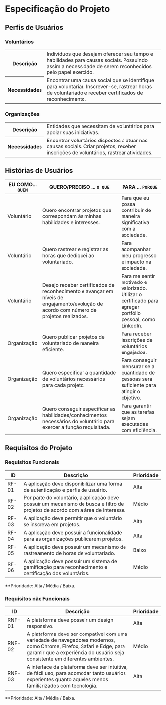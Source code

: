 # Especificação do Projeto

## Perfis de Usuários

### Voluntários
<table>
  <tr>
    <th>Descrição</th>
    <td>Indivíduos que desejam oferecer seu tempo e habilidades para causas sociais. Possuindo assim a necessidade de serem reconhecidos pelo papel exercido.</td>
  </tr>
  <tr>
    <th>Necessidades</th>
    <td>
      Encontrar uma causa social que se identifique para voluntariar. Inscrever-se, rastrear horas de voluntariado e receber certificados de reconhecimento.
    </td>
  </tr>
</table>

### Organizações 
<table>
  <tr>
    <th>Descrição</th>
    <td>Entidades que necessitam de voluntários para apoiar suas iniciativas.</td>
  </tr>
  <tr>
    <th>Necessidades</th>
    <td>
      Encontrar voluntários dispostos a atuar nas causas sociais. Criar projetos, receber inscrições de voluntários, rastrear atividades.
    </td>
  </tr>
</table>

## Histórias de Usuários

|EU COMO... `QUEM`   | QUERO/PRECISO ... `O QUE` |PARA ... `PORQUE`                 |
|--------------------|---------------------------|----------------------------------|
| Voluntário                 | Quero encontrar projetos que correspondam às minhas habilidades e interesses.                       | Para que eu possa contribuir de maneira significativa com a sociedade.                              |
| Voluntário                 | Quero rastrear e registrar as horas que dediquei ao voluntariado.                       | Para acompanhar meu progresso e impacto na sociedade.                              |
| Voluntário                 | Desejo receber certificados de reconhecimento e avançar em níveis de engajamento/evolução de acordo com número de projetos realizados.                        | Para me sentir motivado e valorizado. Utilizar o certificado para agregar portfólio pessoal, como LinkedIn.                              |
| Organização                | Quero publicar projetos de voluntariado de maneira eficiente.                       | Para receber inscrições de voluntários engajados.                              |
| Organização                | Quero especificar a quantidade de voluntários necessários para cada projeto.                       | Para conseguir mensurar se a quantidade de pessoas será suficiente para atingir o objetivo.                              |
| Organização                | Quero conseguir especificar as habilidades/conhecimentos necessários do voluntário para exercer a função requisitada.                       | Para garantir que as tarefas sejam executadas com eficiência.                              |

## Requisitos do Projeto

### Requisitos Funcionais

|ID    | Descrição                | Prioridade |
|-------|---------------------------------|----|
| RF-01 |  A aplicação deve disponibilizar uma forma de autenticação e perfis de usuário.                    | Alta   | 
| RF-02 |  Por parte do voluntário, a aplicação deve possuir um mecanismo de busca e filtro de projetos de acordo com a área de interesse.                    | Médio   |
| RF-03 |  A aplicação deve permitir que o voluntário se inscreva em projetos.                    | Alta   |
| RF-04 |  A aplicação deve possuir a funcionalidade para as organizações publicarem projetos.                    | Alta   |
| RF-05 |  A aplicação deve possuir um mecanismo de rastreamento de horas de voluntariado.                    | Baixo   |
| RF-06 |  A aplicação deve possuir um sistema de gamificação para reconhecimento e certificação dos voluntários.                     | Médio   |

**Prioridade: Alta / Média / Baixa. 

### Requisitos não Funcionais

|ID      | Descrição               |Prioridade |
|--------|-------------------------|----|
| RNF-01 |  A plataforma deve possuir um design responsivo.                    | Alta   | 
| RNF-02 |  A plataforma deve ser compatível com uma variedade de navegadores modernos, como Chrome, Firefox, Safari e Edge, para garantir que a experiência do usuário seja consistente em diferentes ambientes.                    | Médio   | 
| RNF-03 |  A interface da plataforma deve ser intuitiva, de fácil uso, para acomodar tanto usuários experientes quanto aqueles menos familiarizados com tecnologia.                    | Alta   | 

**Prioridade: Alta / Média / Baixa. 

